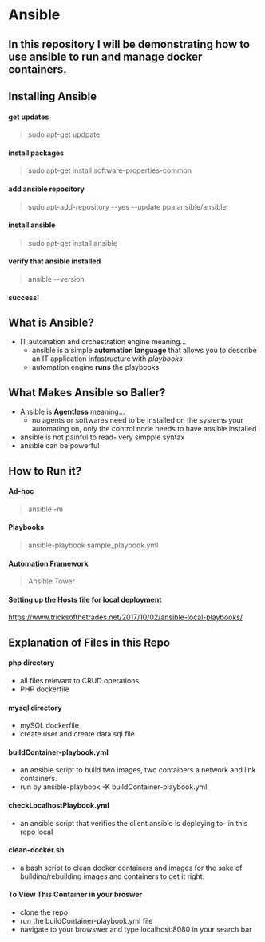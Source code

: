 # Ansible
## In this repository I will be demonstrating how to use ansible to run and manage docker containers. 

## Installing Ansible 

#### get updates 
>sudo apt-get updpate

#### install packages
>sudo apt-get install software-properties-common

#### add ansible repository
>sudo apt-add-repository --yes --update ppa:ansible/ansible

#### install ansible 
>sudo apt-get install ansible 

#### verify that ansible installed 
>ansible --version

#### success! 

## What is Ansible? 

* IT automation and orchestration engine meaning...
  * ansible is a simple **automation language** that allows you to describe an IT application infastructure with *playbooks* 
  * automation engine **runs** the playbooks 
## What Makes Ansible so Baller? 
* Ansible is **Agentless** meaning... 
  * no agents or softwares need to be installed on the systems your automating on, only the control node needs to have ansible installed
* ansible is not painful to read- very simpple syntax 
* ansible can be powerful 

## How to Run it? 

#### Ad-hoc
> ansible <inventory> -m 
 
#### Playbooks 
> ansible-playbook sample_playbook.yml

#### Automation Framework
> Ansible Tower

#### Setting up the Hosts file for local deployment 
https://www.tricksofthetrades.net/2017/10/02/ansible-local-playbooks/ 

## Explanation of Files in this Repo

#### php directory 
* all files relevant to CRUD operations 
* PHP dockerfile
####  mysql directory
* mySQL dockerfile
* create user and create data sql file
#### buildContainer-playbook.yml
* an ansible script to build two images, two containers a network and link containers. 
* run by ansible-playbook -K buildContainer-playbook.yml
#### checkLocalhostPlaybook.yml
* an ansible script that verifies the client ansible is deploying to- in this repo local
#### clean-docker.sh
* a bash script to clean docker containers and images for the sake of building/rebuilding images and containers to get it right.
#### To View This Container in your broswer
* clone the repo 
* run the buildContainer-playbook.yml file 
* navigate to your browswer and type localhost:8080 in your search bar

